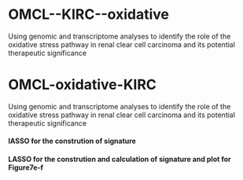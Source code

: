 # OMCL--KIRC--oxidative
Using genomic and transcriptome analyses to identify the role of the oxidative stress pathway in renal clear cell carcinoma and its potential therapeutic significance
# OMCL-oxidative-KIRC
Using genomic and transcriptome analyses to identify the role of the oxidative stress pathway in renal clear cell carcinoma and its potential therapeutic significance
#### lASSO for the constrution of signature
#### LASSO for the constrution and calculation of signature and plot for Figure7e-f
